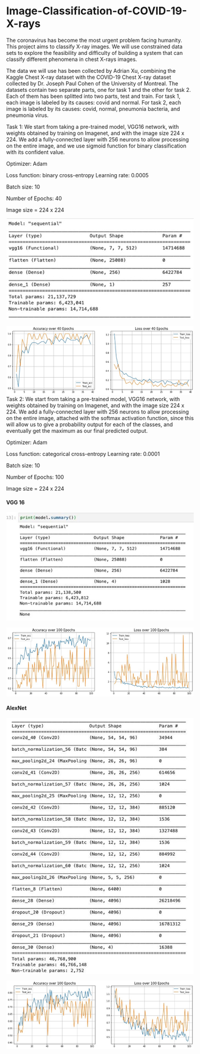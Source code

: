 # Image-Classification-of-COVID-19-X-rays

The coronavirus has become the most urgent problem facing humanity. This project aims to classify X-ray images. We will use constrained data sets to explore the feasibility and difficulty of building a system that can classify different phenomena in chest X-rays images.


The data we will use has been collected by Adrian Xu, combining the Kaggle Chest X-ray dataset with the COVID-19 Chest X-ray dataset collected by Dr. Joseph Paul Cohen of the University of Montreal.
The datasets contain two separate parts, one for task 1 and the other for task 2. Each of them has been splitted into two parts, test and train. For task 1, each image is labeled by its causes: covid and normal. For task 2, each image is labeled by its causes: covid, normal, pneumonia bacteria, and pneumonia virus.

Task 1:
We start from taking a pre-trained model, VGG16 network, with weights obtained by training on Imagenet, and with the image size 224 x 224. We add a fully-connected layer with 256 neurons to allow processing on the entire image, and we use sigmoid function for binary classification with its confident value.



Optimizer: Adam

Loss function: binary cross-entropy Learning rate: 0.0005

Batch size: 10

Number of Epochs: 40

Image size = 224 x 224

![Architectures](https://github.com/milesway/Image-Classification-of-COVID-19-X-rays/blob/main/Picture1.jpg?raw=true)

![Accuracy and Loss](https://github.com/milesway/Image-Classification-of-COVID-19-X-rays/blob/main/Picture2.jpg?raw=true)
Task 2:
We start from taking a pre-trained model, VGG16 network, with weights obtained by training on Imagenet, and with the image size 224 x 224. We add a fully-connected layer with 256 neurons to allow processing on the entire image, attached with the softmax activation function, since this will allow us to give a probability output for each of the classes, and eventually get the maximum as our final predicted output.

Optimizer: Adam

Loss function: categorical cross-entropy Learning rate: 0.0001

Batch size: 10

Number of Epochs: 100

Image size = 224 x 224

#### VGG 16
![Architectures](https://github.com/milesway/Image-Classification-of-COVID-19-X-rays/blob/main/Picture3.jpg?raw=true)

![Accuracy and Loss](https://github.com/milesway/Image-Classification-of-COVID-19-X-rays/blob/main/Picture5.jpg?raw=true)

#### AlexNet

![Architectures](https://github.com/milesway/Image-Classification-of-COVID-19-X-rays/blob/main/Picture4.jpg?raw=true)

![Accuracy and Loss](https://github.com/milesway/Image-Classification-of-COVID-19-X-rays/blob/main/Picture6.jpg?raw=true)

